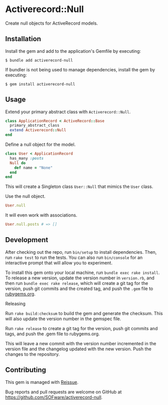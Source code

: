 # Activerecord::Null

Create null objects for ActiveRecord models.

## Installation

Install the gem and add to the application's Gemfile by executing:

    $ bundle add activerecord-null

If bundler is not being used to manage dependencies, install the gem by executing:

    $ gem install activerecord-null

## Usage

Extend your primary abstract class with `Activerecord::Null`.

```ruby
class ApplicationRecord < ActiveRecord::Base
  primary_abstract_class
  extend Activerecord::Null
end
```

Define a null object for the model.

```ruby
class User < ApplicationRecord
  has_many :posts
  Null do
    def name = "None"
  end
end
```

This will create a Singleton class `User::Null` that mimics the `User` class.

Use the null object.

```ruby
User.null
```

It will even work with associations.

```ruby
User.null.posts # => []
```

## Development

After checking out the repo, run `bin/setup` to install dependencies. Then, run `rake test` to run the tests. You can also run `bin/console` for an interactive prompt that will allow you to experiment.

To install this gem onto your local machine, run `bundle exec rake install`. To release a new version, update the version number in `version.rb`, and then run `bundle exec rake release`, which will create a git tag for the version, push git commits and the created tag, and push the `.gem` file to [rubygems.org](https://rubygems.org).

Releasing

Run `rake build:checksum` to build the gem and generate the checksum. This will also update the version number in the gemspec file.

Run `rake release` to create a git tag for the version, push git commits and tags, and push the .gem file to rubygems.org.

This will leave a new commit with the version number incremented in the version file and the changelog updated with the new version. Push the changes to the repository.

## Contributing

This gem is managed with [Reissue](https://github.com/SOFware/reissue).

Bug reports and pull requests are welcome on GitHub at https://github.com/SOFware/activerecord-null.
